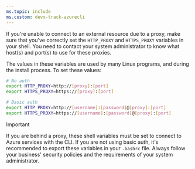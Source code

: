```yaml
---
ms.topic: include
ms.custom: devx-track-azurecli
---
```

If you're unable to connect to an external resource due to a proxy, make sure that you've correctly set the `HTTP_PROXY` and `HTTPS_PROXY` variables in your shell. You need to contact your system administrator
to know what host(s) and port(s) to use for these proxies.

The values in these variables are used by many Linux programs, and during the install process.
To set these values:

```bash
# No auth
export HTTP_PROXY=http://[proxy]:[port]
export HTTPS_PROXY=https://[proxy]:[port]

# Basic auth
export HTTP_PROXY=http://[username]:[password]@[proxy]:[port]
export HTTPS_PROXY=https://[username]:[password]@[proxy]:[port]
```

> [!IMPORTANT]
> If you are behind a proxy, these shell variables must be set to connect to Azure services with the CLI.
> If you are not using basic auth, it's recommended to export these variables in your `.bashrc` file.
> Always follow your business' security policies and the requirements of your system administrator.
